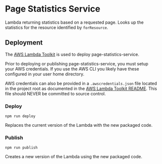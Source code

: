 # Page Statistics Service

Lambda returning statistics based on a requested page.  Looks up the statistics 
for the resource identified by `forResource`.

## Deployment

The [AWS Lambda Toolkit](https://github.com/OlsonDigital/aws-lambda-toolkit)
is used to deploy page-statistics-service.

Prior to deploying or publishing page-statistics-service, you must setup 
your AWS credentials.  If you use the AWS CLI you likely have 
these configured in your user home directory. 

AWS credentials can also be provided in a `.awscredentials.json` 
file located in the project root as documented in the 
[AWS Lambda Toolkit README](https://github.com/OlsonDigital/aws-lambda-toolkit#configuration).
This file should NEVER be committed to source control.
  
### Deploy

`npm run deploy`

Replaces the current version of the Lambda with the new 
packaged code.

### Publish

`npm run publish`

Creates a new version of the Lambda using the new packaged code.